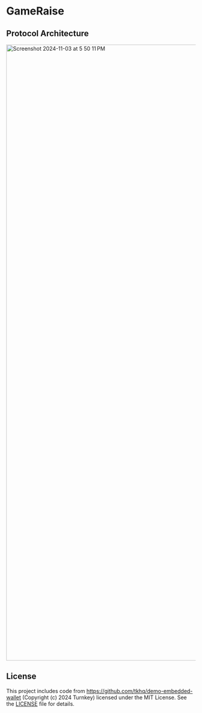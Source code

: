 
# GameRaise

## Protocol Architecture

<img width="1634" alt="Screenshot 2024-11-03 at 5 50 11 PM" src="https://github.com/user-attachments/assets/b5ac458f-cef5-4700-b8b3-09dfaa975de6">

## License
This project includes code from https://github.com/tkhq/demo-embedded-wallet (Copyright (c) 2024 Turnkey) licensed under the MIT License.
See the [LICENSE](LICENSE) file for details.
